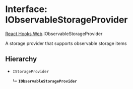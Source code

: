 # Interface: IObservableStorageProvider

[React Hooks Web](../modules/React_Hooks_Web.md).IObservableStorageProvider

A storage provider that supports observable storage items

## Hierarchy

- `IStorageProvider`

  ↳ **`IObservableStorageProvider`**
